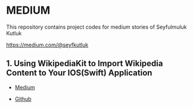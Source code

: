 # MEDIUM

This repository contains project codes for medium stories of Seyfulmuluk Kutluk

https://medium.com/@seyfkutluk


## 1. Using WikipediaKit to Import Wikipedia Content to Your IOS(Swift) Application

  * [Medium](https://medium.com/@seyfkutluk/using-wikipediakit-to-import-wikipedia-content-for-your-ios-swift-application-1a57d07e9fab)

  * [Github](https://github.com/seyfkutluk/medium/tree/main/WikipediaKit_Implementation)

